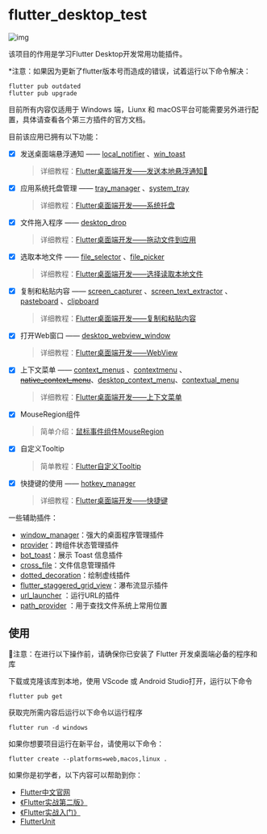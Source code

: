 # flutter_desktop_test

![img](img.png)

该项目的作用是学习Flutter Desktop开发常用功能插件。

*注意：如果因为更新了flutter版本号而造成的错误，试着运行以下命令解决：
```
flutter pub outdated
flutter pub upgrade
```

目前所有内容仅适用于 Windows 端，Liunx 和 macOS平台可能需要另外进行配置，具体请查看各个第三方插件的官方文档。

目前该应用已拥有以下功能：

- [x] 发送桌面端悬浮通知 —— [local_notifier](https://pub.dev/packages/local_notifier) 、[win_toast](https://pub.dev/packages/win_toast)

  > 详细教程：[Flutter桌面端开发——发送本地悬浮通知🔔](https://juejin.cn/post/7074482758747160590)

- [x] 应用系统托盘管理 —— [tray_manager](https://pub.dev/packages/tray_manager) 、[system_tray](https://pub.dev/packages/system_tray)

  > 详细教程：[Flutter桌面端开发——系统托盘](https://juejin.cn/post/7074873704773058568)

- [x] 文件拖入程序 —— [desktop_drop](https://pub.dev/packages/desktop_drop)

  > 详细教程：[Flutter桌面端开发——拖动文件到应用](https://juejin.cn/post/7075261040744726559)

- [x] 选取本地文件 —— [file_selector](https://pub.dev/packages/file_selector) 、[file_picker](https://pub.dev/packages/file_picker)

  > 详细教程：[Flutter桌面端开发——选择读取本地文件](https://juejin.cn/post/7075889517210632200/)
  
- [x] 复制和粘贴内容 —— [screen_capturer](https://pub.dev/packages/screen_capturer) 、[screen_text_extractor](https://pub.dev/packages/screen_text_extractor) 、[pasteboard](https://pub.dev/packages/pasteboard) 、[clipboard](https://pub.dev/packages/clipboard)

  > 详细教程：[Flutter桌面端开发——复制和粘贴内容](https://juejin.cn/post/7076983397691686919/)
  
- [x] 打开Web窗口 —— [desktop_webview_window](https://pub.dev/packages/desktop_webview_window)

  > 详细教程：[Flutter桌面端开发——WebView](https://juejin.cn/post/7078481800846114847/)
  
- [x] 上下文菜单 —— [context_menus](https://pub.dev/packages/context_menus) 、[contextmenu](https://pub.dev/packages/contextmenu) 、~~[native_context_menu](https://pub.dev/packages/native_context_menu)~~、[desktop_context_menu](https://pub.dev/packages/desktop_context_menu)、[contextual_menu](https://pub.dev/packages/contextual_menu)

  > 详细教程：[Flutter桌面端开发——上下文菜单](https://juejin.cn/post/7081069597591339039/)
  
- [x] MouseRegion组件

  > 简单介绍：[鼠标事件组件MouseRegion](https://www.cnblogs.com/ilgnefz/p/16141838.html)
  
- [x] 自定义Tooltip

  > 简单教程：[Flutter自定义Tooltip](https://www.cnblogs.com/ilgnefz/p/16143779.html)

- [x] 快捷键的使用 —— [hotkey_manager](https://pub.dev/packages/hotkey_manager)
  > 详细教程：[Flutter桌面端开发——快捷键](https://www.cnblogs.com/ilgnefz/p/16257263.html)
  

一些辅助插件：

- [window_manager](https://pub.dev/packages/window_manager)：强大的桌面程序管理插件
- [provider](https://pub.dev/packages/provider)：跨组件状态管理插件
- [bot_toast](https://pub.dev/packages/bot_toast)：展示 Toast 信息插件
- [cross_file](https://pub.dev/packages/cross_file)：文件信息管理插件
- [dotted_decoration](https://pub.dev/packages/dotted_decoration)：绘制虚线插件
- [flutter_staggered_grid_view](https://pub.dev/packages/flutter_staggered_grid_view)：瀑布流显示插件
- [url_launcher](https://pub.dev/packages/url_launcher) ：运行URL的插件
- [path_provider](https://pub.dev/packages/path_provider) ：用于查找文件系统上常用位置

## 使用

👻注意：在进行以下操作前，请确保你已安装了 Flutter 开发桌面端必备的程序和库

下载或克隆该库到本地，使用 VScode 或 Android Studio打开，运行以下命令

```shell
flutter pub get
```

获取完所需内容后运行以下命令以运行程序

```shell
flutter run -d windows
```

如果你想要项目运行在新平台，请使用以下命令：

```shell
flutter create --platforms=web,macos,linux .
```

如果你是初学者，以下内容可以帮助到你：

- [Flutter中文官网](https://flutter.cn/)
- [《Flutter实战第二版》](https://book.flutterchina.club/)
- [《Flutter实战入门》](http://laomengit.com/guide/introduction/mobile_system.html)
- [FlutterUnit](https://github.com/toly1994328/FlutterUnit)

